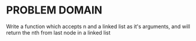 # PROBLEM DOMAIN

Write a function which accepts n and a linked list as it's arguments, and will return the nth from last node in a linked list